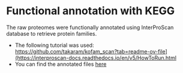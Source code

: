 # Functional annotation with KEGG

The raw proteomes were functionally annotated using InterProScan database to retrieve protein families.

- The following tutorial was used: https://github.com/takaram/kofam_scan?tab=readme-ov-file](https://interproscan-docs.readthedocs.io/en/v5/HowToRun.html
- You can find the annotated files [here](https://drive.google.com/drive/u/0/folders/1VXTTQOxmQr-QlsB_eje_djmx6qyzi3VK)
